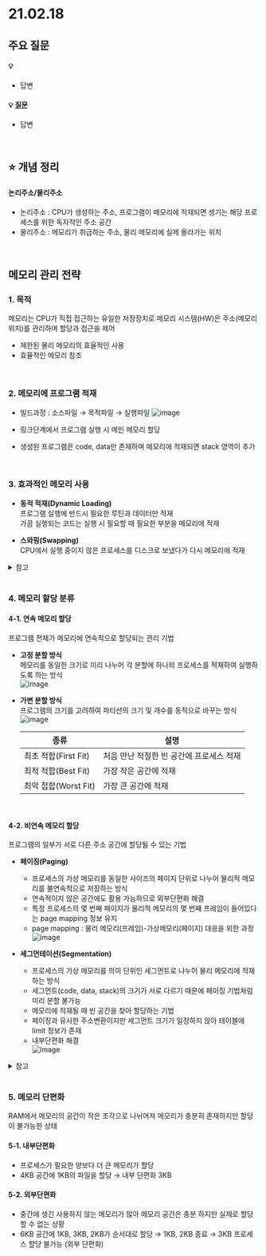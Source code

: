 # 21.02.18

## 주요 질문
#### 💡 [](#)
* 답변

#### 💡 [질문](#)
* 답변

<br/>

## ⭐ 개념 정리
#### 논리주소/물리주소
* 논리주소 : CPU가 생성하는 주소, 프로그램이 메모리에 적재되면 생기는 해당 프로세스를 위한 독자적인 주소 공간
* 물리주소 : 메모리가 취급하는 주소, 물리 메모리에 실제 올라가는 위치

<br/>

## **메모리 관리 전략**
### **1. 목적**  
메모리는 CPU가 직접 접근하는 유일한 저장장치로 메모리 시스템(HW)은 주소(메모리 위치)를 관리하며 할당과 접근을 제어  
* 제한된 물리 메모리의 효율적인 사용
* 효율적인 메모리 참조  

<br/>

### **2. 메모리에 프로그램 적재**  
* 빌드과정 : 소스파일 → 목적파일 → 실행파일
![image](https://user-images.githubusercontent.com/36289638/108358373-ff78c180-7231-11eb-987f-1d54aa790e04.png)  

* 링크단계에서 프로그램 실행 시 메인 메모리 할당  
* 생성된 프로그램은 code, data만 존재하며 메모리에 적재되면 stack 영역이 추가  

<br/>

### **3. 효과적인 메모리 사용**
* **동적 적재(Dynamic Loading)**  
    프로그램 실행에 반드시 필요한 루틴과 데이터만 적재  
    가끔 실행되는 코드는 실행 시 필요할 때 필요한 부분을 메모리에 적재

* **스와핑(Swapping)**  
    CPU에서 실행 중이지 않은 프로세스를 디스크로 보냈다가 다시 메모리에 적재

<details>
    <summary>참고</summary>
    <ul>
    <li>https://velog.io/@codemcd/%EC%9A%B4%EC%98%81%EC%B2%B4%EC%A0%9COS-12.-%EC%A3%BC%EA%B8%B0%EC%96%B5%EC%9E%A5%EC%B9%98%EA%B4%80%EB%A6%AC</li>
    </ul>
</details>
<br/>

### **4. 메모리 할당 분류**
#### **4-1. 연속 메모리 할당**  
프로그램 전체가 메모리에 연속적으로 할당되는 관리 기법  

* **고정 분할 방식**  
    메모리를 동일한 크기로 미리 나누어 각 분할에 하나의 프로세스를 적재하여 실행하도록 하는 방식  
    ![image](https://user-images.githubusercontent.com/36289638/108349693-a7888d80-7226-11eb-98a5-1d5297568d8d.png)

* **가변 분할 방식**  
    프로그램의 크기를 고려하여 파티션의 크기 및 개수를 동적으로 바꾸는 방식  
    ![image](https://user-images.githubusercontent.com/36289638/108349771-bd964e00-7226-11eb-9f3f-70c0e77227f8.png)  

    |종류|설명|
    |-|-|
    |최초 적합(First Fit)|처음 만난 적절한 빈 공간에 프로세스 적재|
    |최적 적합(Best Fit)|가장 작은 공간에 적재|
    |최악 접합(Worst Fit)|가장 큰 공간에 적재|

<br/>

#### **4-2. 비연속 메모리 할당**  
프로그램의 일부가 서로 다른 주소 공간에 할당될 수 있는 기법  

* **페이징(Paging)**  
    * 프로세스의 가상 메모리를 동일한 사이즈의 페이지 단위로 나누어 물리적 메모리를 불연속적으로 저장하는 방식 
    * 연속적이지 않은 공간에도 활용 가능하므로 외부단편화 해결   
    * 특정 프로세스의 몇 번째 페이지가 물리적 메모리의 몇 번쨰 프레임이 들어있다는 page mapping 정보 유지  
    * page mapping : 물리 메모리(프레임)-가상메모리(페이지) 대응을 위한 과정  
    ![image](https://user-images.githubusercontent.com/36289638/108355720-8c218080-722e-11eb-8cf8-1df85eac96ef.png)


* **세그먼테이션(Segmentation)**
    * 프로세스의 가상 메모리를 의미 단위인 세그먼트로 나누어 물리 메모리에 적재하는 방식  
    * 세그먼트(code, data, stack)의 크기가 서로 다르기 때문에 페이징 기법처럼 미리 분할 불가능  
    * 메모리에 적재될 때 빈 공간을 찾아 할당하는 기법  
    * 페이징과 유사한 주소변환이지만 세그먼트 크기가 일정하지 않아 테이블에 limit 정보가 존재
    * 내부단편화 해결  
    ![image](https://user-images.githubusercontent.com/36289638/108355335-0ac9ee00-722e-11eb-9903-b8fa538bb4ae.png)


<details>
    <summary>참고</summary>
    <ul>
    <li>https://hibee.tistory.com/303</li>
    <li>https://velog.io/@codemcd/%EC%9A%B4%EC%98%81%EC%B2%B4%EC%A0%9COS-13.-%ED%8E%98%EC%9D%B4%EC%A7%95</li>
    <li>https://velog.io/@codemcd/%EC%9A%B4%EC%98%81%EC%B2%B4%EC%A0%9COS-14.-%EC%84%B8%EA%B7%B8%EB%A9%98%ED%85%8C%EC%9D%B4%EC%85%98</li>
    </ul>
</details>

<br/>

### **5. 메모리 단편화**
RAM에서 메모리의 공간이 작은 조각으로 나뉘어져 메모리가 충분히 존재하지만 할당이 불가능한 상태  
#### **5-1. 내부단편화**  
* 프로세스가 필요한 양보다 더 큰 메모리가 할당  
* 4KB 공간에 1KB의 파일을 할당 → 내부 단편화 3KB

#### **5-2. 외부단편화**  
* 중간에 생긴 사용하지 않는 메모리가 많아 메모리 공간은 충분 하지만 실제로 할당할 수 없는 상황
* 6KB 공간에 1KB, 3KB, 2KB가 순서대로 할당 → 1KB, 2KB 종료 → 3KB 프로세스 할당 불가능 (외부 단편화)

